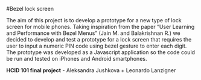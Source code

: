 #Bezel lock screen

The aim of this project is to develop a prototype for a new type of lock screen for 
mobile phones. Taking inspiration from the paper “User Learning and Performance with Bezel Menus” (Jain M. and Balakrishnan R.) we decided to develop and test a prototype for a lock screen that requires the user to input a numeric PIN code using bezel gesture to enter each digit. The prototype was developed as a Javascript application so the code could be run and tested on iPhones and Android smartphones.

**HCID 101 final project** - Aleksandra Jushkova + Leonardo Lanzigner